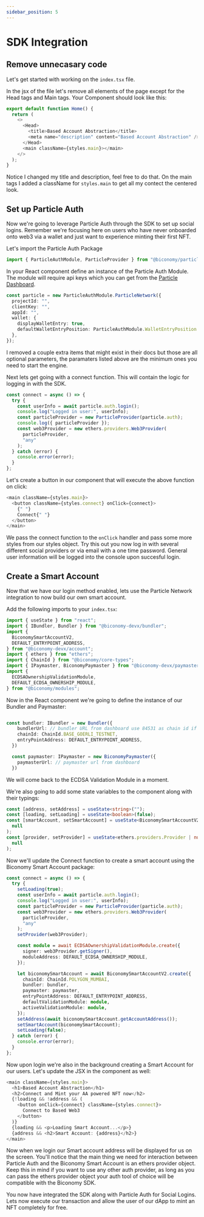 ```yaml
---
sidebar_position: 5
---
```


# SDK Integration

## Remove unnecasary code

Let's get started with working on the `index.tsx` file.

In the jsx of the file let's remove all elements of the page except for the Head tags and Main tags. Your Component should look like this:

```typescript
export default function Home() {
  return (
    <>
      <Head>
        <title>Based Account Abstraction</title>
        <meta name="description" content="Based Account Abstraction" />
      </Head>
      <main className={styles.main}></main>
    </>
  );
}
```

Notice I changed my title and description, feel free to do that. On the main tags I added a className for `styles.main` to get all my contect the centered look.

## Set up Particle Auth

Now we're going to leverage Particle Auth through the SDK to set up social logins. Remember we're focusing here on users who have never onboarded onto web3 via a wallet and just want to experience minting their first NFT.

Let's import the Particle Auth Package

```typescript
import { ParticleAuthModule, ParticleProvider } from "@biconomy/particle-auth";
```

In your React component define an instance of the Particle Auth Module. The module will require api keys which you can get from the [Particle Dashboard](https://docs.particle.network/getting-started/dashboard).

```typescript
const particle = new ParticleAuthModule.ParticleNetwork({
  projectId: "",
  clientKey: "",
  appId: "",
  wallet: {
    displayWalletEntry: true,
    defaultWalletEntryPosition: ParticleAuthModule.WalletEntryPosition.BR,
  },
});
```

I removed a couple extra items that might exist in their docs but those are all optional parameters, the paramaters listed above are the minimum ones you need to start the engine.

Next lets get going with a connect function. This will contain the logic for logging in with the SDK.

```typescript
const connect = async () => {
  try {
    const userInfo = await particle.auth.login();
    console.log("Logged in user:", userInfo);
    const particleProvider = new ParticleProvider(particle.auth);
    console.log({ particleProvider });
    const web3Provider = new ethers.providers.Web3Provider(
      particleProvider,
      "any"
    );
  } catch (error) {
    console.error(error);
  }
};
```

Let's create a button in our component that will execute the above function on click:

```typescript
<main className={styles.main}>
  <button className={styles.connect} onClick={connect}>
    {" "}
    Connect{" "}
  </button>
</main>
```

We pass the connect function to the `onClick` handler and pass some more styles from our styles object. Try this out you now log in with several different social providers or via email with a one time password. General user information will be logged into the console upon succesful login.

## Create a Smart Account

Now that we have our login method enabled, lets use the Particle Network integration to now build our own smart account.

Add the following imports to your `index.tsx`:

```typescript
import { useState } from "react";
import { IBundler, Bundler } from "@biconomy-devx/bundler";
import {
  BiconomySmartAccountV2,
  DEFAULT_ENTRYPOINT_ADDRESS,
} from "@biconomy-devx/account";
import { ethers } from "ethers";
import { ChainId } from "@biconomy/core-types";
import { IPaymaster, BiconomyPaymaster } from "@biconomy-devx/paymaster";
import {
  ECDSAOwnershipValidationModule,
  DEFAULT_ECDSA_OWNERSHIP_MODULE,
} from "@biconomy/modules";
```

Now in the React component we're going to define the instance of our Bundler and Paymaster:

```typescript

const bundler: IBundler = new Bundler({
    bundlerUrl: // bundler URL from dashboard use 84531 as chain id if you are following this on base goerli,
    chainId: ChainId.BASE_GOERLI_TESTNET,
    entryPointAddress: DEFAULT_ENTRYPOINT_ADDRESS,
  })

  const paymaster: IPaymaster = new BiconomyPaymaster({
    paymasterUrl: // paymaster url from dashboard
  })

```

We will come back to the ECDSA Validation Module in a moment.

We're also going to add some state variables to the component along with their typings:

```typescript
const [address, setAddress] = useState<string>("");
const [loading, setLoading] = useState<boolean>(false);
const [smartAccount, setSmartAccount] = useState<BiconomySmartAccountV2 | null>(
  null
);
const [provider, setProvider] = useState<ethers.providers.Provider | null>(
  null
);
```

Now we'll update the Connect function to create a smart account using the Biconomy Smart Account package:

```typescript
const connect = async () => {
  try {
    setLoading(true);
    const userInfo = await particle.auth.login();
    console.log("Logged in user:", userInfo);
    const particleProvider = new ParticleProvider(particle.auth);
    const web3Provider = new ethers.providers.Web3Provider(
      particleProvider,
      "any"
    );
    setProvider(web3Provider);

    const module = await ECDSAOwnershipValidationModule.create({
      signer: web3Provider.getSigner(),
      moduleAddress: DEFAULT_ECDSA_OWNERSHIP_MODULE,
    });

    let biconomySmartAccount = await BiconomySmartAccountV2.create({
      chainId: ChainId.POLYGON_MUMBAI,
      bundler: bundler,
      paymaster: paymaster,
      entryPointAddress: DEFAULT_ENTRYPOINT_ADDRESS,
      defaultValidationModule: module,
      activeValidationModule: module,
    });
    setAddress(await biconomySmartAccount.getAccountAddress());
    setSmartAccount(biconomySmartAccount);
    setLoading(false);
  } catch (error) {
    console.error(error);
  }
};
```

Now upon login we're also in the background creating a Smart Account for our users. Let's update the JSX in the component as well:

```typescript
<main className={styles.main}>
  <h1>Based Account Abstraction</h1>
  <h2>Connect and Mint your AA powered NFT now</h2>
  {!loading && !address && (
    <button onClick={connect} className={styles.connect}>
      Connect to Based Web3
    </button>
  )}
  {loading && <p>Loading Smart Account...</p>}
  {address && <h2>Smart Account: {address}</h2>}
</main>
```

Now when we login our Smart account address will be displayed for us on the screen. You'll notice that the main thing we need for interaction between Particle Auth and the Biconomy Smart Account is an ethers provider object. Keep this in mind if you want to use any other auth provider, as long as you can pass the ethers provider object your auth tool of choice will be compatible with the Biconomy SDK.

You now have integrated the SDK along with Particle Auth for Social Logins. Lets now execute our transaction and allow the user of our dApp to mint an NFT completely for free.
